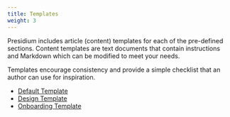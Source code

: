 ```yaml
---
title: Templates
weight: 3
---
```


Presidium includes article (content) templates for each of the pre-defined sections. Content templates are text documents that contain 
instructions and Markdown which can be modified to meet your needs.

Templates encourage consistency and provide a simple checklist that an author can use for inspiration.

- [Default Template](https://github.com/SPANDigital/presidium/tree/release/v2/templates/default)
- [Design Template](https://github.com/SPANDigital/presidium/tree/release/v2/templates/design)
- [Onboarding Template](https://github.com/SPANDigital/presidium/tree/release/v2/templates/onboarding)